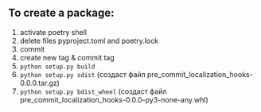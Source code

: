 ## To create a package:
1. activate poetry shell
2. delete files pyproject.toml and poetry.lock
3. commit
4. create new tag & commit tag
5. `python setup.py build`
6. `python setup.py sdist` (создаст файл pre_commit_localization_hooks-0.0.0.tar.gz)
7. `python setup.py bdist_wheel` (создаст файл pre_commit_localization_hooks-0.0.0-py3-none-any.whl)

